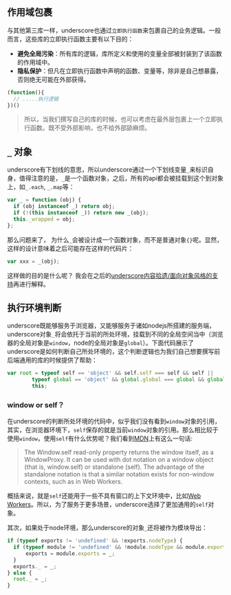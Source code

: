 作用域包裹
----------

与其他第三库一样，underscore也通过`立即执行函数`来包裹自己的业务逻辑。一般而言，这些库的立即执行函数主要有以下目的：

-	**避免全局污染**：所有库的逻辑，库所定义和使用的变量全部被封装到了该函数的作用域中。
-	**隐私保护**：但凡在立即执行函数中声明的函数、变量等，除非是自己想暴露，否则绝无可能在外部获得。

```js
(function(){
  // .....执行逻辑
})()
```

> 所以，当我们撰写自己的库的时候，也可以考虑在最外层包裹上一个立即执行函数。既不受外部影响，也不给外部舔麻烦。

`_` 对象
--------

underscore有下划线的意思，所以underscore通过一个下划线变量`_`来标识自身，值得注意的是，`_`是一个函数对象，之后，所有的api都会被挂载到这个到对象上，如`_.each`, `_.map`等：

```js
var _ = function (obj) {
  if (obj instanceof _) return obj;
  if (!(this instanceof _)) return new _(obj);
  this._wrapped = obj;
};
```

那么问题来了， 为什么`_`会被设计成一个函数对象，而不是普通对象`{}`呢。显然，这样的设计意味着之后可能存在这样的代码片：

```js
var xxx = _(obj);
```

这样做的目的是什么呢？ 我会在之后的[underscore内容拾遗/面向对象风格的支持](../supply/面向对象风格的支持.html)再进行解释。

执行环境判断
------------

underscore既能够服务于浏览器，又能够服务于诸如nodejs所搭建的服务端，underscore对象`_`将会依托于当前的所处环境，挂载到不同的全局空间当中（浏览器的全局对象是`window`，node的全局对象是`global`）。下面代码展示了underscore是如何判断自己所处环境的，这个判断逻辑也为我们自己想要撰写前后端通用的库的时候提供了帮助：

```js
var root = typeof self == 'object' && self.self === self && self ||
        typeof global == 'object' && global.global === global && global ||
        this;
```

### window or self？

在underscore的判断所处环境的代码中，似乎我们没有看到`window`对象的引用，其实，在浏览器环境下，`self`保存的就是当前`window`对象的引用。那么相比较于使用`window`，使用`self`有什么优势呢？我们看到[MDN](https://developer.mozilla.org/en-US/docs/Web/API/Window/self)上有这么一句话:

> The Window.self read-only property returns the window itself, as a WindowProxy. It can be used with dot notation on a window object (that is, window.self) or standalone (self). The advantage of the standalone notation is that a similar notation exists for non-window contexts, such as in Web Workers.

概括来说，就是`self`还能用于一些不具有窗口的上下文环境中，比如[Web Workers](https://developer.mozilla.org/en-US/docs/Web/API/Worker)。所以，为了服务于更多场景，underscore选择了更加通用的`self`对象。

其次，如果处于node环境，那么underscore的对象`_`还将被作为模块导出：

```js
if (typeof exports != 'undefined' && !exports.nodeType) {
  if (typeof module != 'undefined' && !module.nodeType && module.exports) {
      exports = module.exports = _;
  }
  exports._ = _;
} else {
  root._ = _;
}

```
